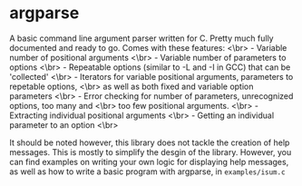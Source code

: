 # argparse

A basic command line argument parser written for C. Pretty much fully documented
and ready to go. Comes with these features:
<\br>
    - Variable number of positional arguments
<\br>
    - Variable number of parameters to options
<\br>
    - Repeatable options (similar to -L and -I in GCC) that can be 'collected'
<\br>
    - Iterators for variable positional arguments, parameters to repetable options,
<\br>
      as well as both fixed and variable option parameters
<\br>
    - Error checking for number of parameters, unrecognized options, too many and
<\br>
      too few positional arguments.
<\br>
    - Extracting individual positional arguments
<\br>
    - Getting an individual parameter to an option
<\br>

It should be noted however, this library does not tackle the creation of help
messages. This is mostly to simplify the desgin of the library. However, you can
find examples on writing your own logic for displaying help messages, as well as
how to write a basic program with argparse, in `examples/isum.c`
